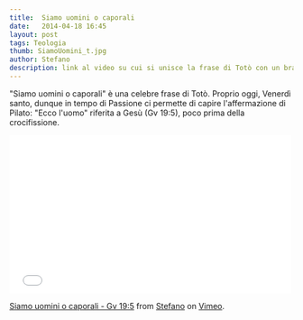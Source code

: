 ```yaml
---
title:  Siamo uomini o caporali
date:   2014-04-18 16:45
layout: post
tags: Teologia
thumb: SiamoUomini_t.jpg
author: Stefano
description: link al video su cui si unisce la frase di Totò con un brano biblico
---
```


"Siamo uomini o caporali" è una celebre frase di Totò. Proprio oggi, Venerdì santo, dunque in tempo di Passione ci permette di capire l'affermazione di Pilato: "Ecco l'uomo" riferita a Gesù (Gv 19:5), poco prima della crocifissione.

 
<iframe src="//player.vimeo.com/video/92328556" width="500" height="281" frameborder="0" webkitallowfullscreen mozallowfullscreen allowfullscreen></iframe> <p><a href="http://vimeo.com/92328556">Siamo uomini o caporali - Gv 19:5</a> from <a href="http://vimeo.com/pastoredarchino">Stefano</a> on <a href="https://vimeo.com">Vimeo</a>.</p>
